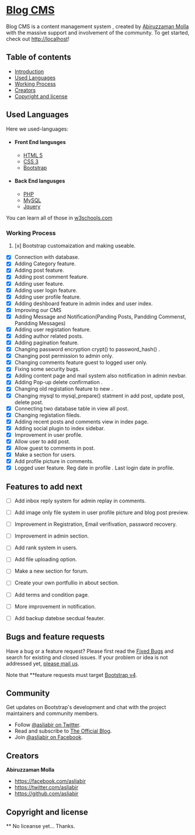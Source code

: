 # [Blog CMS](http://localhost)


Blog CMS is a content management system , created by [Abiruzzaman Molla](https://facebook.com/asliabir) with the massive support and involvement of the community.
To get started, check out <http://localhost>!


## Table of contents

* [Introduction](#blog-cms)
* [Used Languages](#used-languages)
* [Working Process](#documentation)
* [Creators](#creators)
* [Copyright and license](#copyright-and-license)


## Used Languages

Here we used-languages:
- #### Front End langusges
    - [HTML 5](http://html)
    - [CSS 3](css)
    - [Bootstrap](#bootstrap-slack)

- #### Back End langusges
    - [PHP](http://php)
    - [MySQL](mysql)
    - [Jquery](#ajax)

You can learn all of those in [w3schools.com](#http://w3schools.com)

### Working Process

 1. [x] Bootstrap customaization and making useable.
 - [x] Connection with database.
 - [x] Adding Category feature.
 - [x] Adding post feature.
 - [x] Adding post comment feature.
 - [x] Adding user feature.
 - [x] Adding user login feature.
 - [x] Adding user profile feature.
 - [x] Adding deshboard feature in admin index and user index.
 - [x] Improving our CMS
 - [x] Adding Message and Notification(Panding Posts, Pandding Commenst, Pandding Messages)
 - [x] Adding user registation feature.
 - [x] Adding author related posts.
 - [x] Adding pagination feature.
 - [x] Changing password encryption crypt() to password_hash() .
 - [x] Changing post permission to admin only.
 - [x] Changing comments feature guest to logged user only.
 - [x] Fixing some security bugs.
 - [x] Adding content page and mail system also notification in admin nevbar.
 - [x] Adding Pop-up delete confirmation .
 - [x] Changing old registation feature to new .
 - [x] Changing mysql to mysql_prepare() statment in add post, update post, delete post.
 - [x] Connecting two database table in view all post.
 - [x] Changing registation fileds.
 - [x] Adding recent posts and comments view in index page.
 - [x] Adding social plugin to index sidebar.
 - [x] Improvement in user profile.
 - [x] Allow user to add post.
 - [x] Allow guest to comments in post.
 - [x] Make a section for users.
 - [x] Add profile picture in comments.
 - [x] Logged user feature. Reg date in profile . Last login date in profile.

## Features to add next

- [ ] Add inbox reply system for admin replay in comments.
- [ ] Add image only file system in user profile picture and blog post preview.
- [ ] Improvement in Registration, Email verifivation, password recovery.
- [ ] Improvement in admin section.
- [ ] Add rank system in users.
- [ ] Add file uploading option.
- [ ] Make a new section for forum.
- [ ] Create your own portfullio in about section.
- [ ] Add terms and condition page.
- [ ] More improvement in notification.
- [ ] Add backup datebse secdual feauter.


## Bugs and feature requests

Have a bug or a feature request? Please first read the [Fixed Bugs](https://localhost/cms/fixed_bugs.php) and search for existing and closed issues. If your problem or idea is not addressed yet, [please mail us](https://localhost/cms/contact.php).

Note that **feature requests must target [Bootstrap v4](https://localhost/cms/request_features.php).


## Community

Get updates on Bootstrap's development and chat with the project maintainers and community members.

* Follow [@asliabir on Twitter](https://twitter.com/asliabir).
* Read and subscribe to [The Official Blog](http://asliabir.wordpress.com).
* Join [@asliabir on Facebook](https://facebook.com/asliabir).

## Creators

**Abiruzzaman Molla**

* <https://facebook.com/asliabir>
* <https://twitter.com/asliabir>
* <https://github.com/asliabir>



## Copyright and license

** No liceanse yet... Thanks.
